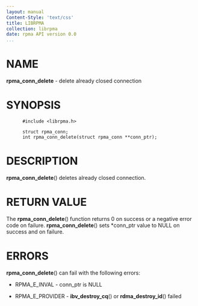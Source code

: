 ```yaml
---
layout: manual
Content-Style: 'text/css'
title: LIBRPMA
collection: librpma
date: rpma API version 0.0
...
```


[comment]: <> (SPDX-License-Identifier: BSD-3-Clause)
[comment]: <> (Copyright 2020, Intel Corporation)

NAME
====

**rpma\_conn\_delete** - delete already closed connection

SYNOPSIS
========

          #include <librpma.h>

          struct rpma_conn;
          int rpma_conn_delete(struct rpma_conn **conn_ptr);

DESCRIPTION
===========

**rpma\_conn\_delete**() deletes already closed connection.

RETURN VALUE
============

The **rpma\_conn\_delete**() function returns 0 on success or a negative
error code on failure. **rpma\_conn\_delete**() sets \*conn\_ptr value
to NULL on success and on failure.

ERRORS
======

**rpma\_conn\_delete**() can fail with the following errors:

-   RPMA\_E\_INVAL - conn\_ptr is NULL

-   RPMA\_E\_PROVIDER - **ibv\_destroy\_cq**() or
    **rdma\_destroy\_id**() failed
